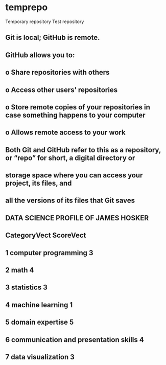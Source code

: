 # temprepo
Temporary repository
Test repository
##  Git is local; GitHub is remote.
##  GitHub allows you to:
##   o	Share repositories with others
##   o	Access other users' repositories
##   o	Store remote copies of your repositories in case something happens to your computer
##   o	Allows remote access to your work

## Both Git and GitHub refer to this as a repository, or “repo” for short, a digital directory or 
## storage space where you can access your project, its files, and 
## all the versions of its files that Git saves
## DATA SCIENCE PROFILE OF JAMES HOSKER
##                           	       CategoryVect 	ScoreVect
## 1                         computer programming   	      3
## 2                                         math         	4
## 3                                   statistics         	3
## 4                             machine learning         	1
## 5                             domain expertise         	5
## 6        communication and presentation skills           4
## 7                            data visualization	        3


